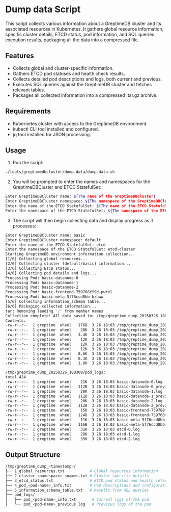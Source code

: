 # Dump data Script

This script collects various information about a GreptimeDB cluster and its associated resources in Kubernetes. It gathers global resource information, specific cluster details, ETCD status, pod information, and SQL queries execution results, packaging all the data into a compressed file.

## Features
- Collects global and cluster-specific information.
- Gathers ETCD pod statuses and health check results.
- Collects detailed pod descriptions and logs, both current and previous.
- Executes SQL queries against the GreptimeDB cluster and fetches relevant tables.
- Packages all collected information into a compressed .tar.gz archive.

## Requirements

- Kubernetes cluster with access to the GreptimeDB environment.
- kubectl CLI tool installed and configured.
- jq tool installed for JSON processing.

## Usage

1. Run the script:
  ```bash
  ./tools/greptimedbcluster/dump-data/dump-data.sh
  ```

2. You will be prompted to enter the names and namespaces for the GreptimeDBCluster and ETCD StatefulSet:
  ```bash
  Enter GreptimeDBCluster name: ${The name of the GreptimeDBCluster}
  Enter GreptimeDBCluster namespace: ${The namespace of the GreptimeDBCluster}
  Enter the name of the ETCD StatefulSet: ${The name of the ETCD StatefulSet}
  Enter the namespace of the ETCD StatefulSet: ${The namespace of the ETCD StatefulSet}
  ```

3. The script will then begin collecting data and display progress as it processes:
  ```bash
  Enter GreptimeDBCluster name: basic
  Enter GreptimeDBCluster namespace: default
  Enter the name of the ETCD StatefulSet: etcd
  Enter the namespace of the ETCD StatefulSet: etcd-cluster
  Starting GreptimeDB environment information collection...
  [1/6] Collecting global resources...
  [2/6] Collecting cluster (default/basic) information...
  [3/6] Collecting ETCD status...
  [4/6] Collecting pod details and logs...
  Processing Pod: basic-datanode-0
  Processing Pod: basic-datanode-1
  Processing Pod: basic-datanode-2
  Processing Pod: basic-frontend-759768ff9d-pwrvl
  Processing Pod: basic-meta-5f76ccd8bb-bzhww
  [5/6] Collecting information_schema table...
  [6/6] Packaging collected information...
  tar: Removing leading '/' from member names
  Collection complete! All data saved to: /tmp/greptime_dump_20250326_180308.tar.gz
  Contents:
  -rw-r--r--  1 greptime  wheel   176B  3 26 18:03 /tmp/greptime_dump_20250326_180308/1_global_resources.txt
  -rw-r--r--  1 greptime  wheel    28K  3 26 18:03 /tmp/greptime_dump_20250326_180308/2_cluster_default_basic.txt
  -rw-r--r--  1 greptime  wheel   3.4K  3 26 18:03 /tmp/greptime_dump_20250326_180308/3_etcd_status.txt
  -rw-r--r--  1 greptime  wheel    12K  3 26 18:03 /tmp/greptime_dump_20250326_180308/4_pod_basic-datanode-0_info.txt
  -rw-r--r--  1 greptime  wheel    12K  3 26 18:03 /tmp/greptime_dump_20250326_180308/4_pod_basic-datanode-1_info.txt
  -rw-r--r--  1 greptime  wheel    12K  3 26 18:03 /tmp/greptime_dump_20250326_180308/4_pod_basic-datanode-2_info.txt
  -rw-r--r--  1 greptime  wheel   8.6K  3 26 18:03 /tmp/greptime_dump_20250326_180308/4_pod_basic-frontend-759768ff9d-pwrvl_info.txt
  -rw-r--r--  1 greptime  wheel   8.3K  3 26 18:03 /tmp/greptime_dump_20250326_180308/4_pod_basic-meta-5f76ccd8bb-bzhww_info.txt
  -rw-r--r--  1 greptime  wheel   1.8K  3 26 18:03 /tmp/greptime_dump_20250326_180308/5_information_schema_table.txt

  /tmp/greptime_dump_20250326_180308/pod_logs:
  total 424
  -rw-r--r--  1 greptime  wheel    21K  3 26 18:03 basic-datanode-0.log
  -rw-r--r--  1 greptime  wheel   112B  3 26 18:03 basic-datanode-0_previous.log
  -rw-r--r--  1 greptime  wheel    20K  3 26 18:03 basic-datanode-1.log
  -rw-r--r--  1 greptime  wheel   112B  3 26 18:03 basic-datanode-1_previous.log
  -rw-r--r--  1 greptime  wheel    20K  3 26 18:03 basic-datanode-2.log
  -rw-r--r--  1 greptime  wheel   112B  3 26 18:03 basic-datanode-2_previous.log
  -rw-r--r--  1 greptime  wheel    15K  3 26 18:03 basic-frontend-759768ff9d-pwrvl.log
  -rw-r--r--  1 greptime  wheel   124B  3 26 18:03 basic-frontend-759768ff9d-pwrvl_previous.log
  -rw-r--r--  1 greptime  wheel    11K  3 26 18:03 basic-meta-5f76ccd8bb-bzhww.log
  -rw-r--r--  1 greptime  wheel   116B  3 26 18:03 basic-meta-5f76ccd8bb-bzhww_previous.log
  -rw-r--r--  1 greptime  wheel    31K  3 26 18:03 etcd-0.log
  -rw-r--r--  1 greptime  wheel    28K  3 26 18:03 etcd-1.log
  -rw-r--r--  1 greptime  wheel    35K  3 26 18:03 etcd-2.log
  ```

## Output Structure
```bash
/tmp/greptime_dump_<timestamp>/
├── 1_global_resources.txt           # Global resources information
├── 2_cluster_<namespace>_<name>.txt # Cluster-specific details
├── 3_etcd_status.txt                # ETCD pod status and health information
├── 4_pod_<pod-name>_info.txt        # Pod descriptions and configurations
├── 5_information_schema_table.txt   # Results from SQL queries
├── pod_logs/
│   ├── pod_<pod-name>_info.txt       # Current logs of the pod 
│   └── pod_<pod-name>_previous.log   # Previous logs of the pod
```
